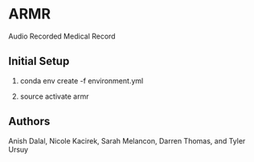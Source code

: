 # ARMR
Audio Recorded Medical Record

## Initial Setup
1. conda env create -f environment.yml

2. source activate armr

## Authors
Anish Dalal, Nicole Kacirek, Sarah Melancon, Darren Thomas, and Tyler Ursuy
